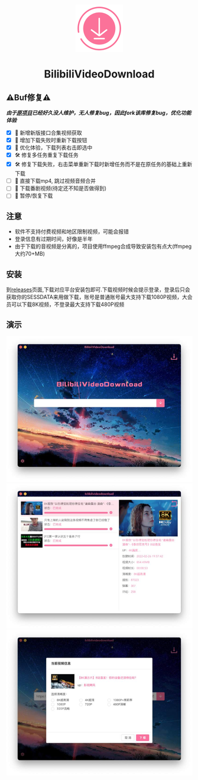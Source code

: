 <div align="center">
  <img src="./build/icons/256x256.png" alt="" width="128">
  <h1>BilibiliVideoDownload</h1>
</div>

## ⚠️Buf修复⚠️

***由于[原项目](https://github.com/BilibiliVideoDownload/BilibiliVideoDownload)已经好久没人维护，无人修复bug，因此fork该库修复bug，优化功能体验***

- [x] 💪 新增新版接口合集视频获取
- [x] 💪 增加下载失败时重新下载按钮
- [x] 💪 优化体验，下载列表右击即选中
- [x] 🛠️ 修复多任务重复下载任务
- [x] 🛠️ 修复下载失败，右击菜单重新下载时新增任务而不是在原任务的基础上重新下载
- [ ] 🤔 直接下载mp4, 跳过视频音频合并
- [ ] 🤔 下载番剧视频(待定还不知是否做得到)
- [ ] 🤔 暂停/恢复下载

## 注意

- 软件不支持付费视频和地区限制视频，可能会报错
- 登录信息有过期时间，好像是半年
- 由于下载的音视频是分离的，项目使用ffmpeg合成导致安装包有点大(ffmpeg大约70+MB)

## 安装

到[releases](https://github.com/gxr404/BilibiliVideoDownloadFork/releases)页面,下载对应平台安装包即可.下载视频时候会提示登录，登录后只会获取你的SESSDATA来用做下载，账号是普通账号最大支持下载1080P视频，大会员可以下载8K视频，不登录最大支持下载480P视频

## 演示

![1](./screenshots/1.png)
![2](./screenshots/2.png)
![3](./screenshots/3.png)
